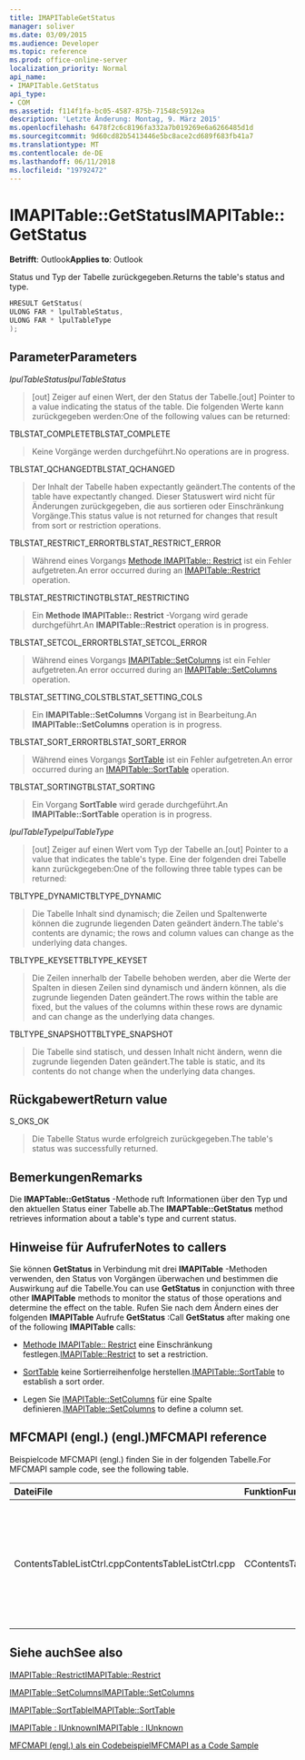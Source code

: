 ```yaml
---
title: IMAPITableGetStatus
manager: soliver
ms.date: 03/09/2015
ms.audience: Developer
ms.topic: reference
ms.prod: office-online-server
localization_priority: Normal
api_name:
- IMAPITable.GetStatus
api_type:
- COM
ms.assetid: f114f1fa-bc05-4587-875b-71548c5912ea
description: 'Letzte Änderung: Montag, 9. März 2015'
ms.openlocfilehash: 6478f2c6c8196fa332a7b019269e6a6266485d1d
ms.sourcegitcommit: 9d60cd82b5413446e5bc8ace2cd689f683fb41a7
ms.translationtype: MT
ms.contentlocale: de-DE
ms.lasthandoff: 06/11/2018
ms.locfileid: "19792472"
---
```

# <a name="imapitablegetstatus"></a><span data-ttu-id="6fc2a-103">IMAPITable::GetStatus</span><span class="sxs-lookup"><span data-stu-id="6fc2a-103">IMAPITable::GetStatus</span></span>

  
  
<span data-ttu-id="6fc2a-104">**Betrifft**: Outlook</span><span class="sxs-lookup"><span data-stu-id="6fc2a-104">**Applies to**: Outlook</span></span> 
  
<span data-ttu-id="6fc2a-105">Status und Typ der Tabelle zurückgegeben.</span><span class="sxs-lookup"><span data-stu-id="6fc2a-105">Returns the table's status and type.</span></span>
  
```cpp
HRESULT GetStatus(
ULONG FAR * lpulTableStatus,
ULONG FAR * lpulTableType
);
```

## <a name="parameters"></a><span data-ttu-id="6fc2a-106">Parameter</span><span class="sxs-lookup"><span data-stu-id="6fc2a-106">Parameters</span></span>

 <span data-ttu-id="6fc2a-107">_lpulTableStatus_</span><span class="sxs-lookup"><span data-stu-id="6fc2a-107">_lpulTableStatus_</span></span>
  
> <span data-ttu-id="6fc2a-108">[out] Zeiger auf einen Wert, der den Status der Tabelle.</span><span class="sxs-lookup"><span data-stu-id="6fc2a-108">[out] Pointer to a value indicating the status of the table.</span></span> <span data-ttu-id="6fc2a-109">Die folgenden Werte kann zurückgegeben werden:</span><span class="sxs-lookup"><span data-stu-id="6fc2a-109">One of the following values can be returned:</span></span>
    
<span data-ttu-id="6fc2a-110">TBLSTAT_COMPLETE</span><span class="sxs-lookup"><span data-stu-id="6fc2a-110">TBLSTAT_COMPLETE</span></span> 
  
> <span data-ttu-id="6fc2a-111">Keine Vorgänge werden durchgeführt.</span><span class="sxs-lookup"><span data-stu-id="6fc2a-111">No operations are in progress.</span></span>
    
<span data-ttu-id="6fc2a-112">TBLSTAT_QCHANGED</span><span class="sxs-lookup"><span data-stu-id="6fc2a-112">TBLSTAT_QCHANGED</span></span> 
  
> <span data-ttu-id="6fc2a-113">Der Inhalt der Tabelle haben expectantly geändert.</span><span class="sxs-lookup"><span data-stu-id="6fc2a-113">The contents of the table have expectantly changed.</span></span> <span data-ttu-id="6fc2a-114">Dieser Statuswert wird nicht für Änderungen zurückgegeben, die aus sortieren oder Einschränkung Vorgänge.</span><span class="sxs-lookup"><span data-stu-id="6fc2a-114">This status value is not returned for changes that result from sort or restriction operations.</span></span>
    
<span data-ttu-id="6fc2a-115">TBLSTAT_RESTRICT_ERROR</span><span class="sxs-lookup"><span data-stu-id="6fc2a-115">TBLSTAT_RESTRICT_ERROR</span></span> 
  
> <span data-ttu-id="6fc2a-116">Während eines Vorgangs [Methode IMAPITable:: Restrict](imapitable-restrict.md) ist ein Fehler aufgetreten.</span><span class="sxs-lookup"><span data-stu-id="6fc2a-116">An error occurred during an [IMAPITable::Restrict](imapitable-restrict.md) operation.</span></span> 
    
<span data-ttu-id="6fc2a-117">TBLSTAT_RESTRICTING</span><span class="sxs-lookup"><span data-stu-id="6fc2a-117">TBLSTAT_RESTRICTING</span></span> 
  
> <span data-ttu-id="6fc2a-118">Ein **Methode IMAPITable:: Restrict** -Vorgang wird gerade durchgeführt.</span><span class="sxs-lookup"><span data-stu-id="6fc2a-118">An **IMAPITable::Restrict** operation is in progress.</span></span> 
    
<span data-ttu-id="6fc2a-119">TBLSTAT_SETCOL_ERROR</span><span class="sxs-lookup"><span data-stu-id="6fc2a-119">TBLSTAT_SETCOL_ERROR</span></span> 
  
> <span data-ttu-id="6fc2a-120">Während eines Vorgangs [IMAPITable::SetColumns](imapitable-setcolumns.md) ist ein Fehler aufgetreten.</span><span class="sxs-lookup"><span data-stu-id="6fc2a-120">An error occurred during an [IMAPITable::SetColumns](imapitable-setcolumns.md) operation.</span></span> 
    
<span data-ttu-id="6fc2a-121">TBLSTAT_SETTING_COLS</span><span class="sxs-lookup"><span data-stu-id="6fc2a-121">TBLSTAT_SETTING_COLS</span></span> 
  
> <span data-ttu-id="6fc2a-122">Ein **IMAPITable::SetColumns** Vorgang ist in Bearbeitung.</span><span class="sxs-lookup"><span data-stu-id="6fc2a-122">An **IMAPITable::SetColumns** operation is in progress.</span></span> 
    
<span data-ttu-id="6fc2a-123">TBLSTAT_SORT_ERROR</span><span class="sxs-lookup"><span data-stu-id="6fc2a-123">TBLSTAT_SORT_ERROR</span></span> 
  
> <span data-ttu-id="6fc2a-124">Während eines Vorgangs [SortTable](imapitable-sorttable.md) ist ein Fehler aufgetreten.</span><span class="sxs-lookup"><span data-stu-id="6fc2a-124">An error occurred during an [IMAPITable::SortTable](imapitable-sorttable.md) operation.</span></span> 
    
<span data-ttu-id="6fc2a-125">TBLSTAT_SORTING</span><span class="sxs-lookup"><span data-stu-id="6fc2a-125">TBLSTAT_SORTING</span></span> 
  
> <span data-ttu-id="6fc2a-126">Ein Vorgang **SortTable** wird gerade durchgeführt.</span><span class="sxs-lookup"><span data-stu-id="6fc2a-126">An **IMAPITable::SortTable** operation is in progress.</span></span> 
    
 <span data-ttu-id="6fc2a-127">_lpulTableType_</span><span class="sxs-lookup"><span data-stu-id="6fc2a-127">_lpulTableType_</span></span>
  
> <span data-ttu-id="6fc2a-128">[out] Zeiger auf einen Wert vom Typ der Tabelle an.</span><span class="sxs-lookup"><span data-stu-id="6fc2a-128">[out] Pointer to a value that indicates the table's type.</span></span> <span data-ttu-id="6fc2a-129">Eine der folgenden drei Tabelle kann zurückgegeben:</span><span class="sxs-lookup"><span data-stu-id="6fc2a-129">One of the following three table types can be returned:</span></span>
    
<span data-ttu-id="6fc2a-130">TBLTYPE_DYNAMIC</span><span class="sxs-lookup"><span data-stu-id="6fc2a-130">TBLTYPE_DYNAMIC</span></span> 
  
> <span data-ttu-id="6fc2a-131">Die Tabelle Inhalt sind dynamisch; die Zeilen und Spaltenwerte können die zugrunde liegenden Daten geändert ändern.</span><span class="sxs-lookup"><span data-stu-id="6fc2a-131">The table's contents are dynamic; the rows and column values can change as the underlying data changes.</span></span>
    
<span data-ttu-id="6fc2a-132">TBLTYPE_KEYSET</span><span class="sxs-lookup"><span data-stu-id="6fc2a-132">TBLTYPE_KEYSET</span></span> 
  
> <span data-ttu-id="6fc2a-133">Die Zeilen innerhalb der Tabelle behoben werden, aber die Werte der Spalten in diesen Zeilen sind dynamisch und ändern können, als die zugrunde liegenden Daten geändert.</span><span class="sxs-lookup"><span data-stu-id="6fc2a-133">The rows within the table are fixed, but the values of the columns within these rows are dynamic and can change as the underlying data changes.</span></span>
    
<span data-ttu-id="6fc2a-134">TBLTYPE_SNAPSHOT</span><span class="sxs-lookup"><span data-stu-id="6fc2a-134">TBLTYPE_SNAPSHOT</span></span> 
  
> <span data-ttu-id="6fc2a-135">Die Tabelle sind statisch, und dessen Inhalt nicht ändern, wenn die zugrunde liegenden Daten geändert.</span><span class="sxs-lookup"><span data-stu-id="6fc2a-135">The table is static, and its contents do not change when the underlying data changes.</span></span>
    
## <a name="return-value"></a><span data-ttu-id="6fc2a-136">Rückgabewert</span><span class="sxs-lookup"><span data-stu-id="6fc2a-136">Return value</span></span>

<span data-ttu-id="6fc2a-137">S_OK</span><span class="sxs-lookup"><span data-stu-id="6fc2a-137">S_OK</span></span> 
  
> <span data-ttu-id="6fc2a-138">Die Tabelle Status wurde erfolgreich zurückgegeben.</span><span class="sxs-lookup"><span data-stu-id="6fc2a-138">The table's status was successfully returned.</span></span>
    
## <a name="remarks"></a><span data-ttu-id="6fc2a-139">Bemerkungen</span><span class="sxs-lookup"><span data-stu-id="6fc2a-139">Remarks</span></span>

<span data-ttu-id="6fc2a-140">Die **IMAPTable::GetStatus** -Methode ruft Informationen über den Typ und den aktuellen Status einer Tabelle ab.</span><span class="sxs-lookup"><span data-stu-id="6fc2a-140">The **IMAPTable::GetStatus** method retrieves information about a table's type and current status.</span></span> 
  
## <a name="notes-to-callers"></a><span data-ttu-id="6fc2a-141">Hinweise für Aufrufer</span><span class="sxs-lookup"><span data-stu-id="6fc2a-141">Notes to callers</span></span>

<span data-ttu-id="6fc2a-142">Sie können **GetStatus** in Verbindung mit drei **IMAPITable** -Methoden verwenden, den Status von Vorgängen überwachen und bestimmen die Auswirkung auf die Tabelle.</span><span class="sxs-lookup"><span data-stu-id="6fc2a-142">You can use **GetStatus** in conjunction with three other **IMAPITable** methods to monitor the status of those operations and determine the effect on the table.</span></span> <span data-ttu-id="6fc2a-143">Rufen Sie nach dem Ändern eines der folgenden **IMAPITable** Aufrufe **GetStatus** :</span><span class="sxs-lookup"><span data-stu-id="6fc2a-143">Call **GetStatus** after making one of the following **IMAPITable** calls:</span></span> 
  
- <span data-ttu-id="6fc2a-144">[Methode IMAPITable:: Restrict](imapitable-restrict.md) eine Einschränkung festlegen.</span><span class="sxs-lookup"><span data-stu-id="6fc2a-144">[IMAPITable::Restrict](imapitable-restrict.md) to set a restriction.</span></span> 
    
- <span data-ttu-id="6fc2a-145">[SortTable](imapitable-sorttable.md) keine Sortierreihenfolge herstellen.</span><span class="sxs-lookup"><span data-stu-id="6fc2a-145">[IMAPITable::SortTable](imapitable-sorttable.md) to establish a sort order.</span></span> 
    
- <span data-ttu-id="6fc2a-146">Legen Sie [IMAPITable::SetColumns](imapitable-setcolumns.md) für eine Spalte definieren.</span><span class="sxs-lookup"><span data-stu-id="6fc2a-146">[IMAPITable::SetColumns](imapitable-setcolumns.md) to define a column set.</span></span> 
    
## <a name="mfcmapi-reference"></a><span data-ttu-id="6fc2a-147">MFCMAPI (engl.) (engl.)</span><span class="sxs-lookup"><span data-stu-id="6fc2a-147">MFCMAPI reference</span></span>

<span data-ttu-id="6fc2a-148">Beispielcode MFCMAPI (engl.) finden Sie in der folgenden Tabelle.</span><span class="sxs-lookup"><span data-stu-id="6fc2a-148">For MFCMAPI sample code, see the following table.</span></span>
  
|<span data-ttu-id="6fc2a-149">**Datei**</span><span class="sxs-lookup"><span data-stu-id="6fc2a-149">**File**</span></span>|<span data-ttu-id="6fc2a-150">**Funktion**</span><span class="sxs-lookup"><span data-stu-id="6fc2a-150">**Function**</span></span>|<span data-ttu-id="6fc2a-151">**Comment**</span><span class="sxs-lookup"><span data-stu-id="6fc2a-151">**Comment**</span></span>|
|:-----|:-----|:-----|
|<span data-ttu-id="6fc2a-152">ContentsTableListCtrl.cpp</span><span class="sxs-lookup"><span data-stu-id="6fc2a-152">ContentsTableListCtrl.cpp</span></span>  <br/> |<span data-ttu-id="6fc2a-153">CContentsTableListCtrl::GetStatus</span><span class="sxs-lookup"><span data-stu-id="6fc2a-153">CContentsTableListCtrl::GetStatus</span></span>  <br/> |<span data-ttu-id="6fc2a-154">MFCMAPI (engl.) wird die **IMAPITable::GetStatus** -Methode verwendet, um den Status einer Tabelle Berichten.</span><span class="sxs-lookup"><span data-stu-id="6fc2a-154">MFCMAPI uses the **IMAPITable::GetStatus** method to report the status of a table.</span></span>  <br/> |
   
## <a name="see-also"></a><span data-ttu-id="6fc2a-155">Siehe auch</span><span class="sxs-lookup"><span data-stu-id="6fc2a-155">See also</span></span>



[<span data-ttu-id="6fc2a-156">IMAPITable::Restrict</span><span class="sxs-lookup"><span data-stu-id="6fc2a-156">IMAPITable::Restrict</span></span>](imapitable-restrict.md)
  
[<span data-ttu-id="6fc2a-157">IMAPITable::SetColumns</span><span class="sxs-lookup"><span data-stu-id="6fc2a-157">IMAPITable::SetColumns</span></span>](imapitable-setcolumns.md)
  
[<span data-ttu-id="6fc2a-158">IMAPITable::SortTable</span><span class="sxs-lookup"><span data-stu-id="6fc2a-158">IMAPITable::SortTable</span></span>](imapitable-sorttable.md)
  
[<span data-ttu-id="6fc2a-159">IMAPITable : IUnknown</span><span class="sxs-lookup"><span data-stu-id="6fc2a-159">IMAPITable : IUnknown</span></span>](imapitableiunknown.md)


[<span data-ttu-id="6fc2a-160">MFCMAPI (engl.) als ein Codebeispiel</span><span class="sxs-lookup"><span data-stu-id="6fc2a-160">MFCMAPI as a Code Sample</span></span>](mfcmapi-as-a-code-sample.md)

